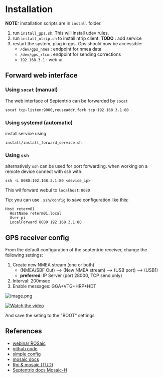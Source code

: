 # Installation

**NOTE:** installation scripts are in `install` folder.


1. run `install_gps.sh`. This will install udev rules.
2. run `install_ntrip.sh` to install ntrip client. **TODO** : add service
3. restart the system, plug in gps. Gps should now be accessible:
   -  `/dev/gps_nmea` : endpoint for nmea data
   -  `/dev/gps_rtcm` : endpoint for sending corrections
   -  `192.168.3.1` : web ui


## Forward web interface

### Using `socat` (manual)

The web interface of Septentrio can be forwarded by `socat`

`socat tcp-listen:9000,reuseaddr,fork tcp:192.168.3.1:80`


### Using systemd (automatic)

install service using

`install/install_forward_service.sh`


### Using `ssh`

alternatively `ssh` can be used for port forwarding.
when working on a remote device
connect with ssh with:

`ssh -L 8080:192.168.3.1:80 <device_ip>`

This wil forward webui to `localhost:8080`

Tip: you can use `.ssh/config` to save configuration like this:

```
Host reterm01
  HostName reterm01.local
  User pi
  LocalForward 8080 192.168.3.1:80

```


## GPS receiver config
From the default configuration of the septentrio receiver, change the following settings:



1. Create new NMEA stream (one or both)
      -  (NMEA/SBF Out) --> (New NMEA stream) --> (USB port) --> (USB1)
      -  **preferred**: IP Server (port 28000, TCP send only)
2. Interval: 200msec
3. Enable messages: GGA+VTG+HRP+HDT

![image.png](img/gps-message-config.png)


[![Watch the video](https://img.youtube.com/vi/ArtePkC58-o/0.jpg)](https://www.youtube.com/watch?v=ArtePkC58-o)


And save the seting to the "BOOT" settings


## References

* [webinar ROSaic](https://youtu.be/PFSxcOPnfjQ)
* [github code](https://github.com/septentrio-gnss/septentrio_gnss_driver)
* [simple config](https://msadowski.github.io/rtk-plug-n-play-with-septentrio/)
* [mosaic docs](https://www.septentrio.com/en/products/gnss-receivers/gnss-modules/mosaic-h)
* [Rpi & mosaic (TUD)](http://gnss1.tudelft.nl/pub/varia/Septentrio_mosaic-go_raspberry_pi_zero_w.pdf)
* [Septentrio docs Mosaic-H](https://www.septentrio.com/en/products/gps/gnss-receiver-modules/mosaic-h#resources)
